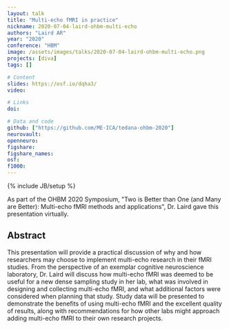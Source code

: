 ```yaml
---
layout: talk
title: "Multi-echo fMRI in practice"
nickname: 2020-07-04-laird-ohbm-multi-echo
authors: "Laird AR"
year: "2020"
conference: "HBM"
image: /assets/images/talks/2020-07-04-laird-ohbm-multi-echo.png
projects: [diva]
tags: []

# Content
slides: https://osf.io/dqha3/
video:

# Links
doi:

# Data and code
github: ["https://github.com/ME-ICA/tedana-ohbm-2020"]
neurovault:
openneuro:
figshare:
figshare_names:
osf:
f1000:
---
```

{% include JB/setup %}

As part of the OHBM 2020 Symposium, "Two is Better than One (and Many are Better): Multi-echo fMRI methods and applications", Dr. Laird gave this presentation virtually.

## Abstract

This presentation will provide a practical discussion of why and how researchers may choose to implement multi-echo research in their fMRI studies. From the perspective of an exemplar cognitive neuroscience laboratory, Dr. Laird will discuss how multi-echo fMRI was deemed to be useful for a new dense sampling study in her lab, what was involved in designing and collecting multi-echo fMRI, and what additional factors were considered when planning that study. Study data will be presented to demonstrate the benefits of using multi-echo fMRI and the excellent quality of results, along with recommendations for how other labs might approach adding multi-echo fMRI to their own research projects.

